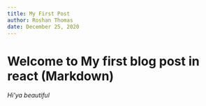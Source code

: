 ```yaml
---
title: My First Post
author: Roshan Thomas
date: December 25, 2020
---
```


# Welcome to My first blog post in react (Markdown)

*Hi'ya beautiful*
